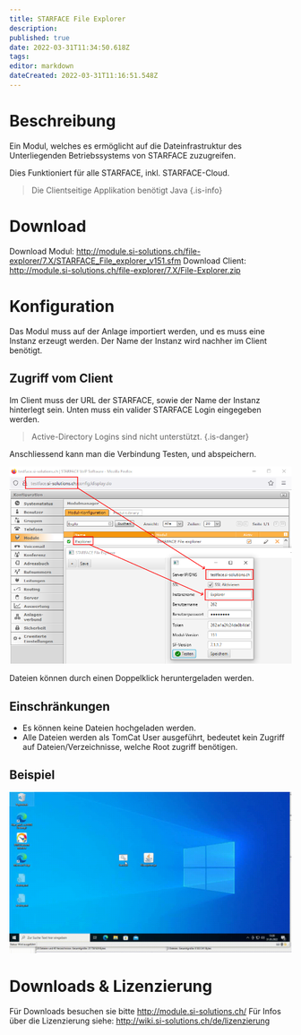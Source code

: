 ```yaml
---
title: STARFACE File Explorer
description: 
published: true
date: 2022-03-31T11:34:50.618Z
tags: 
editor: markdown
dateCreated: 2022-03-31T11:16:51.548Z
---
```


# Beschreibung
Ein Modul, welches es ermöglicht auf die Dateinfrastruktur des Unterliegenden Betriebssystems von STARFACE zuzugreifen.

Dies Funktioniert für alle STARFACE, inkl. STARFACE-Cloud.

> Die Clientseitige Applikation benötigt Java
{.is-info}

# Download
Download Modul: http://module.si-solutions.ch/file-explorer/7.X/STARFACE_File_explorer_v151.sfm
Download Client: http://module.si-solutions.ch/file-explorer/7.X/File-Explorer.zip


# Konfiguration
Das Modul muss auf der Anlage importiert werden, und es muss eine Instanz erzeugt werden. 
Der Name der Instanz wird nachher im Client benötigt.

## Zugriff vom Client
Im Client muss der URL der STARFACE, sowie der Name der Instanz hinterlegt sein.
Unten muss ein valider STARFACE Login eingegeben werden.

> Active-Directory Logins sind nicht unterstützt.
{.is-danger}

Anschliessend kann man die Verbindung Testen, und abspeichern.

![Setup.png](/uploads/file-explorer/Setup.png)

Dateien können durch einen Doppelklick heruntergeladen werden.

## Einschränkungen
- Es können keine Dateien hochgeladen werden.
- Alle Dateien werden als TomCat User ausgeführt, bedeutet kein Zugriff auf Dateien/Verzeichnisse, welche Root zugriff benötigen.

## Beispiel

![Example.gif](/uploads/file-explorer/Example.gif)

# Downloads & Lizenzierung
Für Downloads besuchen sie bitte http://module.si-solutions.ch/
Für Infos über die Lizenzierung siehe: http://wiki.si-solutions.ch/de/lizenzierung